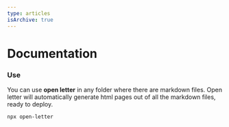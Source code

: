 ```yaml
---
type: articles
isArchive: true
---
```


# Documentation

### Use

You can use **open letter** in any folder where there are markdown files. Open letter will automatically generate html pages out of all the markdown files, ready to deploy.

```bash
npx open-letter
```

